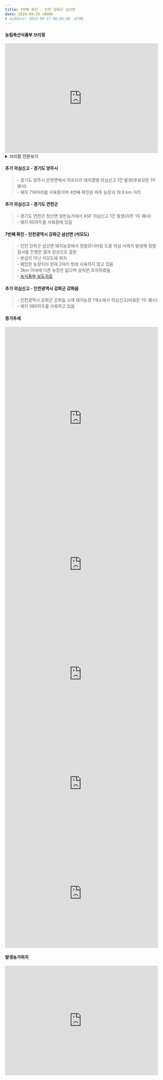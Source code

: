 ```yaml
---
title: 7번째 확진 - 인천 강화군 삼산면 
date: 2019-09-26 +0900
# enddate: 2019-09-17 00:00:00 -0700
---
```

#### 농림축산식품부 브리핑
<iframe width="100%" height="360" src="https://www.youtube.com/embed/tbx07u74i38" frameborder="0" allow="accelerometer; autoplay; encrypted-media; gyroscope; picture-in-picture" allowfullscreen></iframe>

<details>
<summary>브리핑 전문보기</summary>
<div markdown="1">

인천 강화군 소재 돼지농장에서 ASF가 추가 발생하였고, 같은 강화군에서 ASF 의심농장이 발견됨에 따라 ASF 확산방지를 위해서 방역 대책을 강화해 나갈 계획입니다. 이번 발생지역도 경기북부 중점관리지역으로 돼지와 가축분뇨의 다른 권역으로 반출입을 제한하고 있었으나 축산관계차량에 대해서도 중점관리지역 해제시까지 반출입을 통제할 계획입니다. 경기북부 중점관리지역에 있는 축산관련 차량은 권역 내 10개 시군 내에서만 운영해야 하고 타 권역으로 넘어갈 수 없습니다. 권역 내에서 운행하려는 차량 소유자는 사전에 10개 기초 지자체에 전용 차량 등록을 하고 전용차량으로 전용차량으로 등록 후 발급받은 전용 스티커를 등록 차량에 부착할 경우에만 양돈 농장을 방문할 수 있습니다. GPS가 없는 차량은 등록이 불가능하며 농가초소에서 출입차량의 스티커 부착 여부를 확인하게 되겠습니다. 

경기북부 중점관리지역 밖에 있는 축산관계차량이 경기 북부중점관리지역 내 시군을 진입하기 위해서는 사전에 광역 지자체에 전용차량 등록을 하고 발급된 전용 스티커를 부착하여야 하며 경기북부 양돈농장을 다녀온 후에는 다른 권역의 양돈농장을 출입할 수 없습니다. 또한 경기북부 권역으로 진출입시 권역별 거점소독시설에서 반드시 소독을 받고 소독필증을 교부받아야합니다. 미등록 차량의 이동여부는 농림축산검역본부의 차량관재 시스템을 통해 점검하고 위반시 처벌을 받게 됩니다. ASF 확산 방지를 위해서는 축산관계자들의 적극적인 참여가 필수적입니다. 또한 경기북부권역에서 농장을 출입한 축산관계차량은 9월 27일 9시부터 9월 28일 12시까지 10개 시군 방역부서와 시도에 전용차량으로 등록하고 스티커를 발부 받을 것을 당부드립니다. 이상 마치겠습니다.

</div>
</details>

#### 추가 의심신고 - 경기도 양주시 
> \- 경기도 양주시 은현면에서 아프리카 돼지열병 의심신고 1건 발생(후보모돈 1두 폐사)  
> \- 돼지 714마리를 사육중이며 4번째 확진된 파주 농장과 19.9 km 거리  

#### 추가 의심신고 - 경기도 연천군 
> \- 경기도 연천군 청산면 양돈농가에서 ASF 의심신고 1건 발생(자돈 1두 폐사)  
> \- 돼지 80여두를 사육중에 있음  

#### 7번째 확진 - 인천광역시 강화군 삼산면 (석모도)
> \- 인천 강화군 삼산면 돼지농장에서 정밀모니터링 도중 의심 사례가 발생해 정밀검사를 진행한 결과 양성으로 결론  
> \- 본섬이 아닌 석모도에 위치  
> \- 폐업한 농장이라 현재 2마리 밖에 사육하지 않고 있음  
> \- 3km 이내에 다른 농장은 없으며 살처분 조치하였음  
> \- [농식품부 보도자료](http://www.mafra.go.kr/FMD-AI/2095/subview.do?enc=Zm5jdDF8QEB8JTJGYmJzJTJGRk1ELUFJJTJGMzU0JTJGMzIxNDY1JTJGYXJ0Y2xWaWV3LmRvJTNGYmJzQ2xTZXElM0QlMjZyZ3NFbmRkZVN0ciUzRCUyNmJic09wZW5XcmRTZXElM0QlMjZyZ3NCZ25kZVN0ciUzRCUyNnBhc3N3b3JkJTNEJTI2c3JjaENvbHVtbiUzRCUyNnJvdyUzRDEwJTI2aXNWaWV3TWluZSUzRGZhbHNlJTI2cGFnZSUzRDElMjZzcmNoV3JkJTNEJTI2)

#### 추가 의심신고 - 인천광역시 강화군 강화읍
> \- 인천광역시 강화군 강화읍 소재 돼지농장 1개소에서 의심신고(비육돈 1두 폐사)  
> \- 돼지 980여두를 사육하고 있음  

#### 증가추세  
<iframe width="100%" height="600" src="https://youngjunna.github.io/asf-timeline/tables/190926-table1" frameborder="0" allow="accelerometer; autoplay; encrypted-media; gyroscope; picture-in-picture" allowfullscreen></iframe> 

<iframe width="100%" height="360" src="https://youngjunna.github.io/asf-timeline/charts/190926-chart" frameborder="0" allow="accelerometer; autoplay; encrypted-media; gyroscope; picture-in-picture" allowfullscreen></iframe> 
<iframe width="100%" height="360" src="https://youngjunna.github.io/asf-timeline/charts/190926-bar1" frameborder="0" allow="accelerometer; autoplay; encrypted-media; gyroscope; picture-in-picture" allowfullscreen></iframe>

<iframe width="100%" height="360" src="https://youngjunna.github.io/asf-timeline/charts/190926-chart2" frameborder="0" allow="accelerometer; autoplay; encrypted-media; gyroscope; picture-in-picture" allowfullscreen></iframe>
<iframe width="100%" height="360" src="https://youngjunna.github.io/asf-timeline/charts/190926-bar2" frameborder="0" allow="accelerometer; autoplay; encrypted-media; gyroscope; picture-in-picture" allowfullscreen></iframe>


#### 발생농가위치  
<iframe width="100%" height="360" src="https://youngjunna.github.io/asf-timeline/charts/190926-map" frameborder="0" allow="accelerometer; autoplay; encrypted-media; gyroscope; picture-in-picture" allowfullscreen></iframe>
